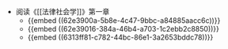 - 阅读《[[法律社会学]]》第一章
	- {{embed ((62e3900a-5b8e-4c47-9bbc-a84885aacc6c))}}
	- {{embed ((62e39016-384a-46b4-a703-1c2ebb2c8850))}}
	- {{embed ((6313ff81-c782-44bc-86e1-3a2653bddc78))}}